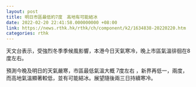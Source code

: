 ```yaml
---
layout: post
title: 明日市區最低約7度　高地有可能結冰
date: 2022-02-20 22:41:58.000000000 +08:00
link: https://news.rthk.hk/rthk/ch/component/k2/1634838-20220220.htm
categories: rthk
---
```


天文台表示，受強烈冬季季候風影響，本港今日天氣寒冷，晚上市區氣溫徘徊在8度左右。

預測今晚及明日的天氣嚴寒，市區最低氣溫大概 7度左右 ，新界再低一，兩度，而高地氣溫顯著較低，並有可能結冰。展望隨後兩三日持續寒冷。
